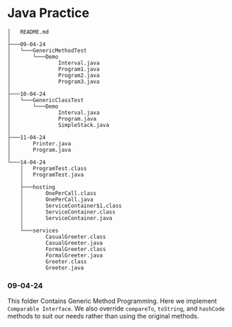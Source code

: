 # Java Practice

```
│   README.md
│
├───09-04-24
│   └───GenericMethodTest
│       └───Demo
│               Interval.java
│               Program1.java
│               Program2.java
│               Program3.java
│
├───10-04-24
│   └───GenericClassTest
│       └───Demo
│               Interval.java
│               Program.java
│               SimpleStack.java
│
├───11-04-24
│       Printer.java
│       Program.java
│
└───14-04-24
    │   ProgramTest.class
    │   ProgramTest.java
    │
    ├───hosting
    │       OnePerCall.class
    │       OnePerCall.java
    │       ServiceContainer$1.class
    │       ServiceContainer.class
    │       ServiceContainer.java
    │
    └───services
            CasualGreeter.class
            CasualGreeter.java
            FormalGreeter.class
            FormalGreeter.java
            Greeter.class
            Greeter.java
```

### 09-04-24
This folder Contains Generic Method Programming. Here we implement `Comparable Interface`.
We also override `compareTo`, `toString`, and `hashCode` methods to suit our needs rather than using the original methods.